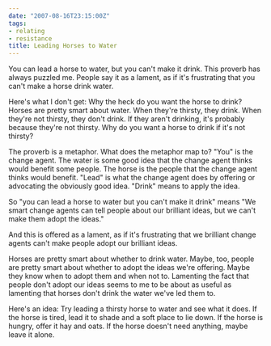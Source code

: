 ```yaml
---
date: "2007-08-16T23:15:00Z"
tags:
- relating
- resistance
title: Leading Horses to Water
---
```


You can lead a horse to water, but you can't make it drink.  This proverb has always puzzled me.  People say it as a lament, as if it's frustrating that you can't make a horse drink water.

Here's what I don't get:  Why the heck do you want the horse to drink?  Horses are pretty smart about water.  When they're thirsty, they drink.  When they're not thirsty, they don't drink.  If they aren't drinking, it's probably because they're not thirsty.  Why do you want a horse to drink if it's not thirsty?

The proverb is a metaphor.  What does the metaphor map to?  "You" is the change agent.  The water is some good idea that the change agent thinks would benefit some people.  The horse is the people that the change agent thinks would benefit.  "Lead" is what the change agent does by offering or advocating the obviously good idea.  "Drink" means to apply the idea.

So "you can lead a horse to water but you can't make it drink" means "We smart change agents can tell people about our brilliant ideas, but we can't make them adopt the ideas."

And this is offered as a lament, as if it's frustrating that we brilliant change agents can't make people adopt our brilliant ideas.

Horses are pretty smart about whether to drink water.  Maybe, too, people are pretty smart about whether to adopt the ideas we're offering.  Maybe they know when to adopt them and when not to.  Lamenting the fact that people don't adopt our ideas seems to me to be about as useful as lamenting that horses don't drink the water we've led them to.

Here's an idea:  Try leading a thirsty horse to water and see what it does.  If the horse is tired, lead it to shade and a soft place to lie down.  If the horse is hungry, offer it hay and oats.  If the horse doesn't need anything, maybe leave it alone.
